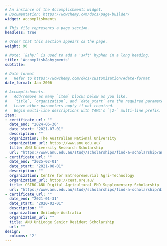 ```yaml
---
# An instance of the Accomplishments widget.
# Documentation: https://wowchemy.com/docs/page-builder/
widget: accomplishments

# This file represents a page section.
headless: true

# Order that this section appears on the page.
weight: 90

# Note: `&shy;` is used to add a 'soft' hyphen in a long heading.
title: 'Accomplish&shy;ments'
subtitle:

# Date format
#   Refer to https://wowchemy.com/docs/customization/#date-format
date_format: Jan 2006

# Accomplishments.
#   Add/remove as many `item` blocks below as you like.
#   `title`, `organization`, and `date_start` are the required parameters.
#   Leave other parameters empty if not required.
#   Begin multi-line descriptions with YAML's `|2-` multi-line prefix.
item:
- certificate_url: ""
  date_end: "2024-06-30"
  date_start: "2021-07-01"
  description: ""
  organization: The Australian National University
  organization_url: https://www.anu.edu.au/
  title: ANU University Research Scholarship
  url: "https://www.anu.edu.au/study/scholarships/find-a-scholarship/anu-university-research-scholarships"
- certificate_url: ""
  date_end: "2025-02-01"
  date_start: "2021-08-01"
  description: ""
  organization: Centre for Entrepreneurial Agri-Technology
  organization_url: https://ceat.org.au/
  title: CSIRO-ANU Digital Agricultural PhD Supplementary Scholarship
  url: "https://www.anu.edu.au/study/scholarships/find-a-scholarship/digital-agriculture-phd-supplementary-scholarship"
- certificate_url: ""
  date_end: "2021-01-31"
  date_start: "2020-02-01"
  description: ""
  organization: UniLodge Australia
  organization_url: ""
  title: ANU UniLodge Senior Resident Scholarship
  url: ""
design:
  columns: '2' 
---
```

